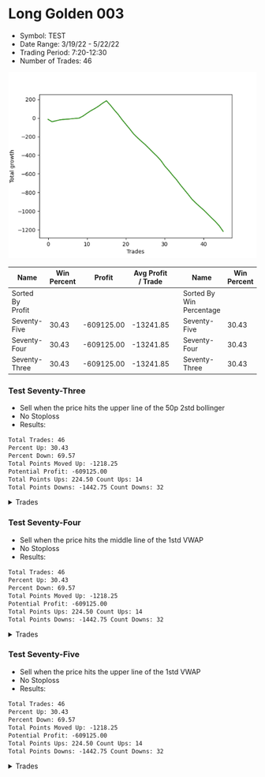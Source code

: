 # Long Golden 003 
- Symbol: TEST
- Date Range: 3/19/22 - 5/22/22
- Trading Period: 7:20-12:30
- Number of Trades: 46

![Plot](LongGolden003TEST.png)

| Name | Win Percent | Profit | Avg Profit / Trade |     | Name | Win Percent | Profit | Avg Profit / Trade |
| ---- | ----------- | ------ | ------------------ | --- | ---- | ----------- | ------ | ------------------ |
| Sorted By <br> Profit | | | | | Sorted By <br> Win Percentage ||||
| Seventy-Five | 30.43 | -609125.00 | -13241.85 |     | Seventy-Five | 30.43 | -609125.00 | -13241.85 |
| Seventy-Four | 30.43 | -609125.00 | -13241.85 |     | Seventy-Four | 30.43 | -609125.00 | -13241.85 |
| Seventy-Three | 30.43 | -609125.00 | -13241.85 |     | Seventy-Three | 30.43 | -609125.00 | -13241.85 |

### Test Seventy-Three
* Sell when the price hits the upper line of the 50p 2std bollinger
* No Stoploss
* Results:
```
Total Trades: 46
Percent Up: 30.43
Percent Down: 69.57
Total Points Moved Up: -1218.25
Potential Profit: -609125.00
Total Points Ups: 224.50 Count Ups: 14
Total Points Downs: -1442.75 Count Downs: 32
```

<details><summary>Trades</summary>

<code>In: 2022-07-01 06:46:00		Out: 2022-07-01 06:30:10		Total Position Time: 1424:10		Total Move Up: -15.00		Total to Date: -15.00</code> <br />
<code>In: 2022-07-01 07:02:00		Out: 2022-07-01 06:30:10		Total Position Time: 1408:10		Total Move Up: -24.75		Total to Date: -39.75</code> <br />
<code>In: 2022-07-01 07:58:00		Out: 2022-07-01 06:30:10		Total Position Time: 1352:10		Total Move Up: 9.25		Total to Date: -30.50</code> <br />
<code>In: 2022-07-01 08:08:00		Out: 2022-07-01 06:30:10		Total Position Time: 1342:10		Total Move Up: 10.25		Total to Date: -20.25</code> <br />
<code>In: 2022-07-01 09:18:00		Out: 2022-07-01 06:30:10		Total Position Time: 1272:10		Total Move Up: 4.75		Total to Date: -15.50</code> <br />
<code>In: 2022-07-01 09:51:00		Out: 2022-07-01 06:30:10		Total Position Time: 1239:10		Total Move Up: 3.25		Total to Date: -12.25</code> <br />
<code>In: 2022-07-01 10:16:00		Out: 2022-07-01 06:30:10		Total Position Time: 1214:10		Total Move Up: 3.25		Total to Date: -9.00</code> <br />
<code>In: 2022-07-01 10:20:00		Out: 2022-07-01 06:30:10		Total Position Time: 1210:10		Total Move Up: 4.50		Total to Date: -4.50</code> <br />
<code>In: 2022-07-01 10:25:00		Out: 2022-07-01 06:30:10		Total Position Time: 1205:10		Total Move Up: 3.75		Total to Date: -0.75</code> <br />
<code>In: 2022-07-05 06:47:00		Out: 2022-07-01 06:30:10		Total Position Time: 1423:10		Total Move Up: 22.00		Total to Date: 21.25</code> <br />
<code>In: 2022-07-05 07:00:00		Out: 2022-07-01 06:30:10		Total Position Time: 1410:10		Total Move Up: 29.50		Total to Date: 50.75</code> <br />
<code>In: 2022-07-05 07:03:00		Out: 2022-07-01 06:30:10		Total Position Time: 1407:10		Total Move Up: 27.50		Total to Date: 78.25</code> <br />
<code>In: 2022-07-05 07:12:00		Out: 2022-07-01 06:30:10		Total Position Time: 1398:10		Total Move Up: 23.00		Total to Date: 101.25</code> <br />
<code>In: 2022-07-05 08:34:00		Out: 2022-07-01 06:30:10		Total Position Time: 1316:10		Total Move Up: 26.25		Total to Date: 127.50</code> <br />
<code>In: 2022-07-05 08:37:00		Out: 2022-07-01 06:30:10		Total Position Time: 1313:10		Total Move Up: 31.25		Total to Date: 158.75</code> <br />
<code>In: 2022-07-05 08:42:00		Out: 2022-07-01 06:30:10		Total Position Time: 1308:10		Total Move Up: 26.00		Total to Date: 184.75</code> <br />
<code>In: 2022-07-06 06:46:00		Out: 2022-07-01 06:30:10		Total Position Time: 1424:10		Total Move Up: -46.50		Total to Date: 138.25</code> <br />
<code>In: 2022-07-06 06:58:00		Out: 2022-07-01 06:30:10		Total Position Time: 1412:10		Total Move Up: -51.50		Total to Date: 86.75</code> <br />
<code>In: 2022-07-06 07:05:00		Out: 2022-07-01 06:30:10		Total Position Time: 1405:10		Total Move Up: -47.75		Total to Date: 39.00</code> <br />
<code>In: 2022-07-06 07:07:00		Out: 2022-07-01 06:30:10		Total Position Time: 1403:10		Total Move Up: -56.00		Total to Date: -17.00</code> <br />
<code>In: 2022-07-06 07:25:00		Out: 2022-07-01 06:30:10		Total Position Time: 1385:10		Total Move Up: -51.00		Total to Date: -68.00</code> <br />
<code>In: 2022-07-06 07:37:00		Out: 2022-07-01 06:30:10		Total Position Time: 1373:10		Total Move Up: -50.75		Total to Date: -118.75</code> <br />
<code>In: 2022-07-06 07:44:00		Out: 2022-07-01 06:30:10		Total Position Time: 1366:10		Total Move Up: -53.25		Total to Date: -172.00</code> <br />
<code>In: 2022-07-06 09:15:00		Out: 2022-07-01 06:30:10		Total Position Time: 1275:10		Total Move Up: -41.00		Total to Date: -213.00</code> <br />
<code>In: 2022-07-06 09:22:00		Out: 2022-07-01 06:30:10		Total Position Time: 1268:10		Total Move Up: -38.00		Total to Date: -251.00</code> <br />
<code>In: 2022-07-06 09:33:00		Out: 2022-07-01 06:30:10		Total Position Time: 1257:10		Total Move Up: -36.50		Total to Date: -287.50</code> <br />
<code>In: 2022-07-06 09:36:00		Out: 2022-07-01 06:30:10		Total Position Time: 1254:10		Total Move Up: -41.50		Total to Date: -329.00</code> <br />
<code>In: 2022-07-06 09:43:00		Out: 2022-07-01 06:30:10		Total Position Time: 1247:10		Total Move Up: -42.00		Total to Date: -371.00</code> <br />
<code>In: 2022-07-06 09:56:00		Out: 2022-07-01 06:30:10		Total Position Time: 1234:10		Total Move Up: -40.25		Total to Date: -411.25</code> <br />
<code>In: 2022-07-06 11:22:00		Out: 2022-07-01 06:30:10		Total Position Time: 1148:10		Total Move Up: -45.75		Total to Date: -457.00</code> <br />
<code>In: 2022-07-06 11:29:00		Out: 2022-07-01 06:30:10		Total Position Time: 1141:10		Total Move Up: -59.75		Total to Date: -516.75</code> <br />
<code>In: 2022-07-06 06:46:00		Out: 2022-07-01 06:30:10		Total Position Time: 1424:10		Total Move Up: -46.50		Total to Date: -563.25</code> <br />
<code>In: 2022-07-06 06:58:00		Out: 2022-07-01 06:30:10		Total Position Time: 1412:10		Total Move Up: -51.50		Total to Date: -614.75</code> <br />
<code>In: 2022-07-06 07:05:00		Out: 2022-07-01 06:30:10		Total Position Time: 1405:10		Total Move Up: -47.75		Total to Date: -662.50</code> <br />
<code>In: 2022-07-06 07:07:00		Out: 2022-07-01 06:30:10		Total Position Time: 1403:10		Total Move Up: -56.00		Total to Date: -718.50</code> <br />
<code>In: 2022-07-06 07:25:00		Out: 2022-07-01 06:30:10		Total Position Time: 1385:10		Total Move Up: -51.00		Total to Date: -769.50</code> <br />
<code>In: 2022-07-06 07:37:00		Out: 2022-07-01 06:30:10		Total Position Time: 1373:10		Total Move Up: -50.75		Total to Date: -820.25</code> <br />
<code>In: 2022-07-06 07:44:00		Out: 2022-07-01 06:30:10		Total Position Time: 1366:10		Total Move Up: -53.25		Total to Date: -873.50</code> <br />
<code>In: 2022-07-06 09:15:00		Out: 2022-07-01 06:30:10		Total Position Time: 1275:10		Total Move Up: -41.00		Total to Date: -914.50</code> <br />
<code>In: 2022-07-06 09:22:00		Out: 2022-07-01 06:30:10		Total Position Time: 1268:10		Total Move Up: -38.00		Total to Date: -952.50</code> <br />
<code>In: 2022-07-06 09:33:00		Out: 2022-07-01 06:30:10		Total Position Time: 1257:10		Total Move Up: -36.50		Total to Date: -989.00</code> <br />
<code>In: 2022-07-06 09:36:00		Out: 2022-07-01 06:30:10		Total Position Time: 1254:10		Total Move Up: -41.50		Total to Date: -1030.50</code> <br />
<code>In: 2022-07-06 09:43:00		Out: 2022-07-01 06:30:10		Total Position Time: 1247:10		Total Move Up: -42.00		Total to Date: -1072.50</code> <br />
<code>In: 2022-07-06 09:56:00		Out: 2022-07-01 06:30:10		Total Position Time: 1234:10		Total Move Up: -40.25		Total to Date: -1112.75</code> <br />
<code>In: 2022-07-06 11:22:00		Out: 2022-07-01 06:30:10		Total Position Time: 1148:10		Total Move Up: -45.75		Total to Date: -1158.50</code> <br />
<code>In: 2022-07-06 11:29:00		Out: 2022-07-01 06:30:10		Total Position Time: 1141:10		Total Move Up: -59.75		Total to Date: -1218.25</code> <br />


</details>

### Test Seventy-Four
* Sell when the price hits the middle line of the 1std VWAP
* No Stoploss
* Results:
```
Total Trades: 46
Percent Up: 30.43
Percent Down: 69.57
Total Points Moved Up: -1218.25
Potential Profit: -609125.00
Total Points Ups: 224.50 Count Ups: 14
Total Points Downs: -1442.75 Count Downs: 32
```

<details><summary>Trades</summary>

<code>In: 2022-07-01 06:46:00		Out: 2022-07-01 06:30:10		Total Position Time: 1424:10		Total Move Up: -15.00		Total to Date: -15.00</code> <br />
<code>In: 2022-07-01 07:02:00		Out: 2022-07-01 06:30:10		Total Position Time: 1408:10		Total Move Up: -24.75		Total to Date: -39.75</code> <br />
<code>In: 2022-07-01 07:58:00		Out: 2022-07-01 06:30:10		Total Position Time: 1352:10		Total Move Up: 9.25		Total to Date: -30.50</code> <br />
<code>In: 2022-07-01 08:08:00		Out: 2022-07-01 06:30:10		Total Position Time: 1342:10		Total Move Up: 10.25		Total to Date: -20.25</code> <br />
<code>In: 2022-07-01 09:18:00		Out: 2022-07-01 06:30:10		Total Position Time: 1272:10		Total Move Up: 4.75		Total to Date: -15.50</code> <br />
<code>In: 2022-07-01 09:51:00		Out: 2022-07-01 06:30:10		Total Position Time: 1239:10		Total Move Up: 3.25		Total to Date: -12.25</code> <br />
<code>In: 2022-07-01 10:16:00		Out: 2022-07-01 06:30:10		Total Position Time: 1214:10		Total Move Up: 3.25		Total to Date: -9.00</code> <br />
<code>In: 2022-07-01 10:20:00		Out: 2022-07-01 06:30:10		Total Position Time: 1210:10		Total Move Up: 4.50		Total to Date: -4.50</code> <br />
<code>In: 2022-07-01 10:25:00		Out: 2022-07-01 06:30:10		Total Position Time: 1205:10		Total Move Up: 3.75		Total to Date: -0.75</code> <br />
<code>In: 2022-07-05 06:47:00		Out: 2022-07-01 06:30:10		Total Position Time: 1423:10		Total Move Up: 22.00		Total to Date: 21.25</code> <br />
<code>In: 2022-07-05 07:00:00		Out: 2022-07-01 06:30:10		Total Position Time: 1410:10		Total Move Up: 29.50		Total to Date: 50.75</code> <br />
<code>In: 2022-07-05 07:03:00		Out: 2022-07-01 06:30:10		Total Position Time: 1407:10		Total Move Up: 27.50		Total to Date: 78.25</code> <br />
<code>In: 2022-07-05 07:12:00		Out: 2022-07-01 06:30:10		Total Position Time: 1398:10		Total Move Up: 23.00		Total to Date: 101.25</code> <br />
<code>In: 2022-07-05 08:34:00		Out: 2022-07-01 06:30:10		Total Position Time: 1316:10		Total Move Up: 26.25		Total to Date: 127.50</code> <br />
<code>In: 2022-07-05 08:37:00		Out: 2022-07-01 06:30:10		Total Position Time: 1313:10		Total Move Up: 31.25		Total to Date: 158.75</code> <br />
<code>In: 2022-07-05 08:42:00		Out: 2022-07-01 06:30:10		Total Position Time: 1308:10		Total Move Up: 26.00		Total to Date: 184.75</code> <br />
<code>In: 2022-07-06 06:46:00		Out: 2022-07-01 06:30:10		Total Position Time: 1424:10		Total Move Up: -46.50		Total to Date: 138.25</code> <br />
<code>In: 2022-07-06 06:58:00		Out: 2022-07-01 06:30:10		Total Position Time: 1412:10		Total Move Up: -51.50		Total to Date: 86.75</code> <br />
<code>In: 2022-07-06 07:05:00		Out: 2022-07-01 06:30:10		Total Position Time: 1405:10		Total Move Up: -47.75		Total to Date: 39.00</code> <br />
<code>In: 2022-07-06 07:07:00		Out: 2022-07-01 06:30:10		Total Position Time: 1403:10		Total Move Up: -56.00		Total to Date: -17.00</code> <br />
<code>In: 2022-07-06 07:25:00		Out: 2022-07-01 06:30:10		Total Position Time: 1385:10		Total Move Up: -51.00		Total to Date: -68.00</code> <br />
<code>In: 2022-07-06 07:37:00		Out: 2022-07-01 06:30:10		Total Position Time: 1373:10		Total Move Up: -50.75		Total to Date: -118.75</code> <br />
<code>In: 2022-07-06 07:44:00		Out: 2022-07-01 06:30:10		Total Position Time: 1366:10		Total Move Up: -53.25		Total to Date: -172.00</code> <br />
<code>In: 2022-07-06 09:15:00		Out: 2022-07-01 06:30:10		Total Position Time: 1275:10		Total Move Up: -41.00		Total to Date: -213.00</code> <br />
<code>In: 2022-07-06 09:22:00		Out: 2022-07-01 06:30:10		Total Position Time: 1268:10		Total Move Up: -38.00		Total to Date: -251.00</code> <br />
<code>In: 2022-07-06 09:33:00		Out: 2022-07-01 06:30:10		Total Position Time: 1257:10		Total Move Up: -36.50		Total to Date: -287.50</code> <br />
<code>In: 2022-07-06 09:36:00		Out: 2022-07-01 06:30:10		Total Position Time: 1254:10		Total Move Up: -41.50		Total to Date: -329.00</code> <br />
<code>In: 2022-07-06 09:43:00		Out: 2022-07-01 06:30:10		Total Position Time: 1247:10		Total Move Up: -42.00		Total to Date: -371.00</code> <br />
<code>In: 2022-07-06 09:56:00		Out: 2022-07-01 06:30:10		Total Position Time: 1234:10		Total Move Up: -40.25		Total to Date: -411.25</code> <br />
<code>In: 2022-07-06 11:22:00		Out: 2022-07-01 06:30:10		Total Position Time: 1148:10		Total Move Up: -45.75		Total to Date: -457.00</code> <br />
<code>In: 2022-07-06 11:29:00		Out: 2022-07-01 06:30:10		Total Position Time: 1141:10		Total Move Up: -59.75		Total to Date: -516.75</code> <br />
<code>In: 2022-07-06 06:46:00		Out: 2022-07-01 06:30:10		Total Position Time: 1424:10		Total Move Up: -46.50		Total to Date: -563.25</code> <br />
<code>In: 2022-07-06 06:58:00		Out: 2022-07-01 06:30:10		Total Position Time: 1412:10		Total Move Up: -51.50		Total to Date: -614.75</code> <br />
<code>In: 2022-07-06 07:05:00		Out: 2022-07-01 06:30:10		Total Position Time: 1405:10		Total Move Up: -47.75		Total to Date: -662.50</code> <br />
<code>In: 2022-07-06 07:07:00		Out: 2022-07-01 06:30:10		Total Position Time: 1403:10		Total Move Up: -56.00		Total to Date: -718.50</code> <br />
<code>In: 2022-07-06 07:25:00		Out: 2022-07-01 06:30:10		Total Position Time: 1385:10		Total Move Up: -51.00		Total to Date: -769.50</code> <br />
<code>In: 2022-07-06 07:37:00		Out: 2022-07-01 06:30:10		Total Position Time: 1373:10		Total Move Up: -50.75		Total to Date: -820.25</code> <br />
<code>In: 2022-07-06 07:44:00		Out: 2022-07-01 06:30:10		Total Position Time: 1366:10		Total Move Up: -53.25		Total to Date: -873.50</code> <br />
<code>In: 2022-07-06 09:15:00		Out: 2022-07-01 06:30:10		Total Position Time: 1275:10		Total Move Up: -41.00		Total to Date: -914.50</code> <br />
<code>In: 2022-07-06 09:22:00		Out: 2022-07-01 06:30:10		Total Position Time: 1268:10		Total Move Up: -38.00		Total to Date: -952.50</code> <br />
<code>In: 2022-07-06 09:33:00		Out: 2022-07-01 06:30:10		Total Position Time: 1257:10		Total Move Up: -36.50		Total to Date: -989.00</code> <br />
<code>In: 2022-07-06 09:36:00		Out: 2022-07-01 06:30:10		Total Position Time: 1254:10		Total Move Up: -41.50		Total to Date: -1030.50</code> <br />
<code>In: 2022-07-06 09:43:00		Out: 2022-07-01 06:30:10		Total Position Time: 1247:10		Total Move Up: -42.00		Total to Date: -1072.50</code> <br />
<code>In: 2022-07-06 09:56:00		Out: 2022-07-01 06:30:10		Total Position Time: 1234:10		Total Move Up: -40.25		Total to Date: -1112.75</code> <br />
<code>In: 2022-07-06 11:22:00		Out: 2022-07-01 06:30:10		Total Position Time: 1148:10		Total Move Up: -45.75		Total to Date: -1158.50</code> <br />
<code>In: 2022-07-06 11:29:00		Out: 2022-07-01 06:30:10		Total Position Time: 1141:10		Total Move Up: -59.75		Total to Date: -1218.25</code> <br />


</details>

### Test Seventy-Five
* Sell when the price hits the upper line of the 1std VWAP
* No Stoploss
* Results:
```
Total Trades: 46
Percent Up: 30.43
Percent Down: 69.57
Total Points Moved Up: -1218.25
Potential Profit: -609125.00
Total Points Ups: 224.50 Count Ups: 14
Total Points Downs: -1442.75 Count Downs: 32
```

<details><summary>Trades</summary>

<code>In: 2022-07-01 06:46:00		Out: 2022-07-01 06:30:10		Total Position Time: 1424:10		Total Move Up: -15.00		Total to Date: -15.00</code> <br />
<code>In: 2022-07-01 07:02:00		Out: 2022-07-01 06:30:10		Total Position Time: 1408:10		Total Move Up: -24.75		Total to Date: -39.75</code> <br />
<code>In: 2022-07-01 07:58:00		Out: 2022-07-01 06:30:10		Total Position Time: 1352:10		Total Move Up: 9.25		Total to Date: -30.50</code> <br />
<code>In: 2022-07-01 08:08:00		Out: 2022-07-01 06:30:10		Total Position Time: 1342:10		Total Move Up: 10.25		Total to Date: -20.25</code> <br />
<code>In: 2022-07-01 09:18:00		Out: 2022-07-01 06:30:10		Total Position Time: 1272:10		Total Move Up: 4.75		Total to Date: -15.50</code> <br />
<code>In: 2022-07-01 09:51:00		Out: 2022-07-01 06:30:10		Total Position Time: 1239:10		Total Move Up: 3.25		Total to Date: -12.25</code> <br />
<code>In: 2022-07-01 10:16:00		Out: 2022-07-01 06:30:10		Total Position Time: 1214:10		Total Move Up: 3.25		Total to Date: -9.00</code> <br />
<code>In: 2022-07-01 10:20:00		Out: 2022-07-01 06:30:10		Total Position Time: 1210:10		Total Move Up: 4.50		Total to Date: -4.50</code> <br />
<code>In: 2022-07-01 10:25:00		Out: 2022-07-01 06:30:10		Total Position Time: 1205:10		Total Move Up: 3.75		Total to Date: -0.75</code> <br />
<code>In: 2022-07-05 06:47:00		Out: 2022-07-01 06:30:10		Total Position Time: 1423:10		Total Move Up: 22.00		Total to Date: 21.25</code> <br />
<code>In: 2022-07-05 07:00:00		Out: 2022-07-01 06:30:10		Total Position Time: 1410:10		Total Move Up: 29.50		Total to Date: 50.75</code> <br />
<code>In: 2022-07-05 07:03:00		Out: 2022-07-01 06:30:10		Total Position Time: 1407:10		Total Move Up: 27.50		Total to Date: 78.25</code> <br />
<code>In: 2022-07-05 07:12:00		Out: 2022-07-01 06:30:10		Total Position Time: 1398:10		Total Move Up: 23.00		Total to Date: 101.25</code> <br />
<code>In: 2022-07-05 08:34:00		Out: 2022-07-01 06:30:10		Total Position Time: 1316:10		Total Move Up: 26.25		Total to Date: 127.50</code> <br />
<code>In: 2022-07-05 08:37:00		Out: 2022-07-01 06:30:10		Total Position Time: 1313:10		Total Move Up: 31.25		Total to Date: 158.75</code> <br />
<code>In: 2022-07-05 08:42:00		Out: 2022-07-01 06:30:10		Total Position Time: 1308:10		Total Move Up: 26.00		Total to Date: 184.75</code> <br />
<code>In: 2022-07-06 06:46:00		Out: 2022-07-01 06:30:10		Total Position Time: 1424:10		Total Move Up: -46.50		Total to Date: 138.25</code> <br />
<code>In: 2022-07-06 06:58:00		Out: 2022-07-01 06:30:10		Total Position Time: 1412:10		Total Move Up: -51.50		Total to Date: 86.75</code> <br />
<code>In: 2022-07-06 07:05:00		Out: 2022-07-01 06:30:10		Total Position Time: 1405:10		Total Move Up: -47.75		Total to Date: 39.00</code> <br />
<code>In: 2022-07-06 07:07:00		Out: 2022-07-01 06:30:10		Total Position Time: 1403:10		Total Move Up: -56.00		Total to Date: -17.00</code> <br />
<code>In: 2022-07-06 07:25:00		Out: 2022-07-01 06:30:10		Total Position Time: 1385:10		Total Move Up: -51.00		Total to Date: -68.00</code> <br />
<code>In: 2022-07-06 07:37:00		Out: 2022-07-01 06:30:10		Total Position Time: 1373:10		Total Move Up: -50.75		Total to Date: -118.75</code> <br />
<code>In: 2022-07-06 07:44:00		Out: 2022-07-01 06:30:10		Total Position Time: 1366:10		Total Move Up: -53.25		Total to Date: -172.00</code> <br />
<code>In: 2022-07-06 09:15:00		Out: 2022-07-01 06:30:10		Total Position Time: 1275:10		Total Move Up: -41.00		Total to Date: -213.00</code> <br />
<code>In: 2022-07-06 09:22:00		Out: 2022-07-01 06:30:10		Total Position Time: 1268:10		Total Move Up: -38.00		Total to Date: -251.00</code> <br />
<code>In: 2022-07-06 09:33:00		Out: 2022-07-01 06:30:10		Total Position Time: 1257:10		Total Move Up: -36.50		Total to Date: -287.50</code> <br />
<code>In: 2022-07-06 09:36:00		Out: 2022-07-01 06:30:10		Total Position Time: 1254:10		Total Move Up: -41.50		Total to Date: -329.00</code> <br />
<code>In: 2022-07-06 09:43:00		Out: 2022-07-01 06:30:10		Total Position Time: 1247:10		Total Move Up: -42.00		Total to Date: -371.00</code> <br />
<code>In: 2022-07-06 09:56:00		Out: 2022-07-01 06:30:10		Total Position Time: 1234:10		Total Move Up: -40.25		Total to Date: -411.25</code> <br />
<code>In: 2022-07-06 11:22:00		Out: 2022-07-01 06:30:10		Total Position Time: 1148:10		Total Move Up: -45.75		Total to Date: -457.00</code> <br />
<code>In: 2022-07-06 11:29:00		Out: 2022-07-01 06:30:10		Total Position Time: 1141:10		Total Move Up: -59.75		Total to Date: -516.75</code> <br />
<code>In: 2022-07-06 06:46:00		Out: 2022-07-01 06:30:10		Total Position Time: 1424:10		Total Move Up: -46.50		Total to Date: -563.25</code> <br />
<code>In: 2022-07-06 06:58:00		Out: 2022-07-01 06:30:10		Total Position Time: 1412:10		Total Move Up: -51.50		Total to Date: -614.75</code> <br />
<code>In: 2022-07-06 07:05:00		Out: 2022-07-01 06:30:10		Total Position Time: 1405:10		Total Move Up: -47.75		Total to Date: -662.50</code> <br />
<code>In: 2022-07-06 07:07:00		Out: 2022-07-01 06:30:10		Total Position Time: 1403:10		Total Move Up: -56.00		Total to Date: -718.50</code> <br />
<code>In: 2022-07-06 07:25:00		Out: 2022-07-01 06:30:10		Total Position Time: 1385:10		Total Move Up: -51.00		Total to Date: -769.50</code> <br />
<code>In: 2022-07-06 07:37:00		Out: 2022-07-01 06:30:10		Total Position Time: 1373:10		Total Move Up: -50.75		Total to Date: -820.25</code> <br />
<code>In: 2022-07-06 07:44:00		Out: 2022-07-01 06:30:10		Total Position Time: 1366:10		Total Move Up: -53.25		Total to Date: -873.50</code> <br />
<code>In: 2022-07-06 09:15:00		Out: 2022-07-01 06:30:10		Total Position Time: 1275:10		Total Move Up: -41.00		Total to Date: -914.50</code> <br />
<code>In: 2022-07-06 09:22:00		Out: 2022-07-01 06:30:10		Total Position Time: 1268:10		Total Move Up: -38.00		Total to Date: -952.50</code> <br />
<code>In: 2022-07-06 09:33:00		Out: 2022-07-01 06:30:10		Total Position Time: 1257:10		Total Move Up: -36.50		Total to Date: -989.00</code> <br />
<code>In: 2022-07-06 09:36:00		Out: 2022-07-01 06:30:10		Total Position Time: 1254:10		Total Move Up: -41.50		Total to Date: -1030.50</code> <br />
<code>In: 2022-07-06 09:43:00		Out: 2022-07-01 06:30:10		Total Position Time: 1247:10		Total Move Up: -42.00		Total to Date: -1072.50</code> <br />
<code>In: 2022-07-06 09:56:00		Out: 2022-07-01 06:30:10		Total Position Time: 1234:10		Total Move Up: -40.25		Total to Date: -1112.75</code> <br />
<code>In: 2022-07-06 11:22:00		Out: 2022-07-01 06:30:10		Total Position Time: 1148:10		Total Move Up: -45.75		Total to Date: -1158.50</code> <br />
<code>In: 2022-07-06 11:29:00		Out: 2022-07-01 06:30:10		Total Position Time: 1141:10		Total Move Up: -59.75		Total to Date: -1218.25</code> <br />


</details>